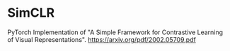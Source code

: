 # SimCLR
PyTorch Implementation of "A Simple Framework for Contrastive Learning of Visual Representations". https://arxiv.org/pdf/2002.05709.pdf

